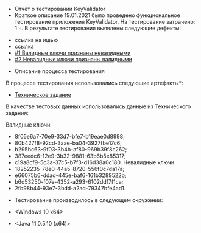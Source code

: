 - Отчёт о тестировании KeyValidator
- Краткое описание
19.01.2021 было проведено функциональное тестирование приложения KeyValidator.
На тестирование затрачено: 1 ч.
В результате тестирования выявлены следующие дефекты:
* ссылка на ишью
* ссылка
* [#1 Валидные ключи признаны невалидными](ссылка)
* [#2 Невалидные ключи признаны валидными](ссылка)

- Описание процесса тестирования

В процессе тестирования использовались следующие артефакты*:

* [Техническое задание](https://github.com/netology-code/javaqa-homeworks/blob/master/intro/user-manual.md)

В качестве тестовых данных использовались данные из Технического задания:


Валидные ключи:
* 8f05e6a7-70e9-33d7-bfe7-b19eae0d8998;
* 80b427f8-92cd-3aae-ba04-3927fbe17c6;
* b295bc63-9f03-3b4b-af80-969b39f8c262;
* 387eedc6-12e9-3b32-9881-63b6b5e85317;
* c19a8cf9-5c3a-37c5-b7f3-d16d38a0c180. 
  Невалидные ключи:
* 18252235-78e0-44a5-8720-556f0c7da17a;
* e66075b6-ddad-445e-baf6-161b3289522b;
* b6d53250-f07e-4352-a293-6102ddf7f1ca;
* 2fb98b44-93e7-3bdd-a2ad-79347bfe4ad1.
 
 - Тестирование производилось в следующем окружении:
 
 - <Windows 10 x64>
 - <Java 11.0.5.10 (x64)>
